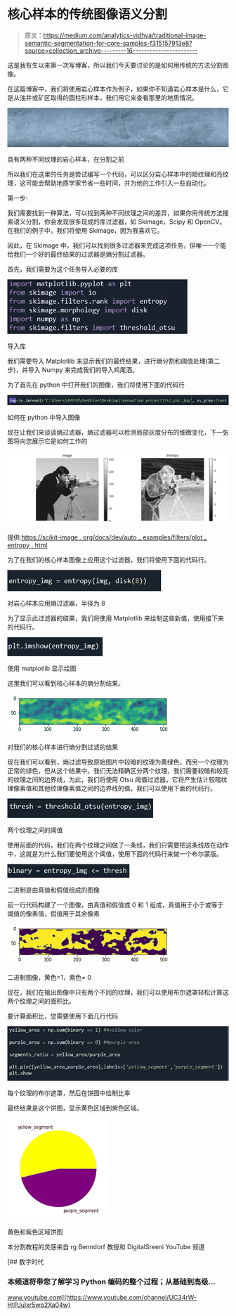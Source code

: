 # 核心样本的传统图像语义分割

> 原文：<https://medium.com/analytics-vidhya/traditional-image-semantic-segmentation-for-core-samples-f315157913e8?source=collection_archive---------16----------------------->

这是我有生以来第一次写博客，所以我们今天要讨论的是如何用传统的方法分割图像。

在这篇博客中，我们将使用岩心样本作为例子，如果你不知道岩心样本是什么，它是从油井或矿区取得的圆柱形样本，我们用它来查看那里的地质情况。

![](img/07040a227e7bdcdb9a58a26dec48f0e5.png)

具有两种不同纹理的岩心样本，在分割之前

所以我们在这里的任务是尝试编写一个代码，可以区分岩心样本中的暗纹理和亮纹理，这可能会帮助地质学家节省一些时间，并为他的工作引入一些自动化。

第一步:

我们需要找到一种算法，可以找到两种不同纹理之间的差异，如果你用传统方法搜索语义分割，你会发现很多现成的库过滤器，如 Skimage，Scipy 和 OpenCV。在我们的例子中，我们将使用 Skimage，因为我喜欢它。

因此，在 Skimage 中，我们可以找到很多过滤器来完成这项任务，但唯一一个能给我们一个好的最终结果的过滤器是熵分割过滤器。

首先，我们需要为这个任务导入必要的库

![](img/de86f1cdd007cf9634932d93f1903584.png)

导入库

我们需要导入 Matplotlib 来显示我们的最终结果，进行熵分割和阈值处理(第二步)，并导入 Numpy 来完成我们的导入鸡尾酒。

为了首先在 python 中打开我们的图像，我们将使用下面的代码行

![](img/ed76c83bfc7964fed082faf7c0283372.png)

如何在 python 中导入图像

现在让我们来谈谈熵过滤器，熵过滤器可以检测局部灰度分布的细微变化，下一张图将向您展示它是如何工作的

![](img/32984bcf95501f7fff194a11fdb04be9.png)

提供:[https://scikit-image . org/docs/dev/auto _ examples/filters/plot _ entropy . html](https://scikit-image.org/docs/dev/auto_examples/filters/plot_entropy.html)

为了在我们的核心样本图像上应用这个过滤器，我们将使用下面的代码行。

![](img/2c4a08a4ec44f8d0dde1a5a9301c71aa.png)

对岩心样本应用熵过滤器，半径为 8

为了显示此过滤器的结果，我们将使用 Matplotlib 来绘制这些新值，使用接下来的代码行。

![](img/61900cb1390c74f621a623b9f3304612.png)

使用 matplotlib 显示绘图

这里我们可以看到核心样本的熵分割结果。

![](img/50ee0510391fb6f44e71921a8e457a0c.png)

对我们的核心样本进行熵分割过滤的结果

现在我们可以看到，熵过滤导致原始图片中较暗的纹理为黄绿色，而另一个纹理为正常的绿色，但从这个结果中，我们无法精确区分两个纹理，我们需要较暗和较亮的纹理之间的边界线，为此，我们将使用 Otsu 阈值过滤器，它将产生估计较暗纹理像素值和其他纹理像素值之间的边界线的值，我们可以使用下面的代码行。

![](img/72cd30c6cadb1b351c2b69de311218fa.png)

两个纹理之间的阈值

使用前面的代码，我们在两个纹理之间做了一条线，我们只需要把这条线放在动作中，这就是为什么我们要使用这个阈值，使用下面的代码行来做一个布尔蒙版。

![](img/1bc168067e06427acbb642834ad82926.png)

二进制是由真值和假值组成的图像

前一行代码构建了一个图像，由真值和假值或 0 和 1 组成，真值用于小于或等于阈值的像素值，假值用于其余像素

![](img/887f1902f7883ad2c7c649ac9a9cab56.png)

二进制图像，黄色=1，紫色= 0

现在，我们在输出图像中只有两个不同的纹理，我们可以使用布尔遮罩轻松计算这两个纹理之间的面积比。

要计算面积比，您需要使用下面几行代码

![](img/20750c02fe28d6b53952621baff75899.png)

每个纹理的布尔遮罩，然后在饼图中绘制比率

最终结果是这个饼图，显示黄色区域到紫色区域。

![](img/1e0bbaf9f0087f87c26b44b53972b3b9.png)

黄色和紫色区域饼图

本分割教程的灵感来自 rg Benndorf 教授和 DigitalSreeni YouTube 频道

[](https://www.youtube.com/channel/UC34rW-HtPJulxr5wp2Xa04w) [## 数字时代

### 本频道将带您了解学习 Python 编码的整个过程；从基础到高级…

www.youtube.com](https://www.youtube.com/channel/UC34rW-HtPJulxr5wp2Xa04w)